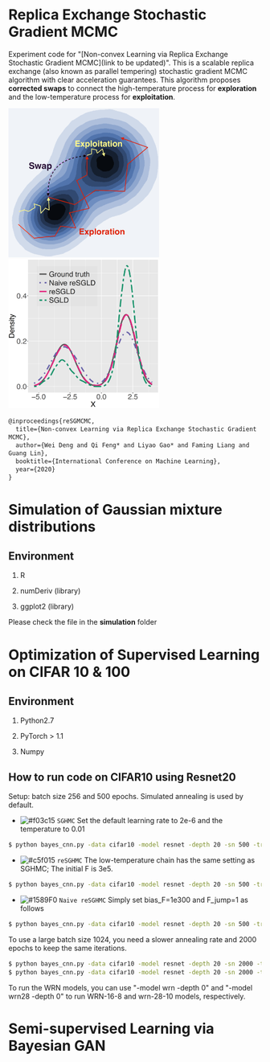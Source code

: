 # Replica Exchange Stochastic Gradient MCMC

Experiment code for "[Non-convex Learning via Replica Exchange Stochastic Gradient MCMC](link to be updated)". This is a scalable replica exchange (also known as parallel tempering) stochastic gradient MCMC algorithm with clear acceleration guarantees. This algorithm proposes **corrected swaps** to connect the high-temperature process for **exploration** and the low-temperature process for **exploitation**. 

<img src="/figures/path_v5.png" width="300"> <img src="/figures/simulation.png" width="300">


```
@inproceedings{reSGMCMC,
  title={Non-convex Learning via Replica Exchange Stochastic Gradient MCMC},
  author={Wei Deng and Qi Feng* and Liyao Gao* and Faming Liang and Guang Lin},
  booktitle={International Conference on Machine Learning},
  year={2020}
}
```

# Simulation of Gaussian mixture distributions

## Environment

1. R

2. numDeriv (library)

3. ggplot2 (library)

Please check the file in the **simulation** folder




# Optimization of Supervised Learning on CIFAR 10 & 100


## Environment

1. Python2.7

2. PyTorch > 1.1

3. Numpy

## How to run code on CIFAR10 using Resnet20

Setup: batch size 256 and 500 epochs. Simulated annealing is used by default.

- ![#f03c15](https://via.placeholder.com/15/f03c15/000000?text=+) `SGHMC` Set the default learning rate to 2e-6 and the temperature to 0.01
```bash
$ python bayes_cnn.py -data cifar10 -model resnet -depth 20 -sn 500 -train 256 -lr 2e-6 -T 0.01 -chains 1
```

- ![#c5f015](https://via.placeholder.com/15/c5f015/000000?text=+) `reSGHMC`  The low-temperature chain has the same setting as SGHMC; The initial F is 3e5. 
```bash
$ python bayes_cnn.py -data cifar10 -model resnet -depth 20 -sn 500 -train 256 -chains 2 -LRgap 0.66 -Tgap 0.2 -F_jump 0.7 -bias_F 3e5
```

- ![#1589F0](https://via.placeholder.com/15/1589F0/000000?text=+) `Naive reSGHMC`  Simply set bias_F=1e300 and F_jump=1 as follows
```bash
$ python bayes_cnn.py -data cifar10 -model resnet -depth 20 -sn 500 -train 256 -chains 2 -LRgap 0.66 -Tgap 0.2 -F_jump 1 -bias_F 1e300
```

To use a large batch size 1024, you need a slower annealing rate and 2000 epochs to keep the same iterations.
```bash
$ python bayes_cnn.py -data cifar10 -model resnet -depth 20 -sn 2000 -train 1024 -chains 1 -lr_anneal 0.996 -anneal 1.005 -F_anneal 1.005
$ python bayes_cnn.py -data cifar10 -model resnet -depth 20 -sn 2000 -train 1024 -chains 2 -lr_anneal 0.996 -anneal 1.005 -F_anneal 1.005 -LRgap 0.66 -Tgap 0.2 -F_jump 0.7
```

To run the WRN models, you can use "-model wrn -depth 0" and "-model wrn28 -depth 0" to run WRN-16-8 and wrn-28-10 models, respectively. 

# Semi-supervised Learning via Bayesian GAN
